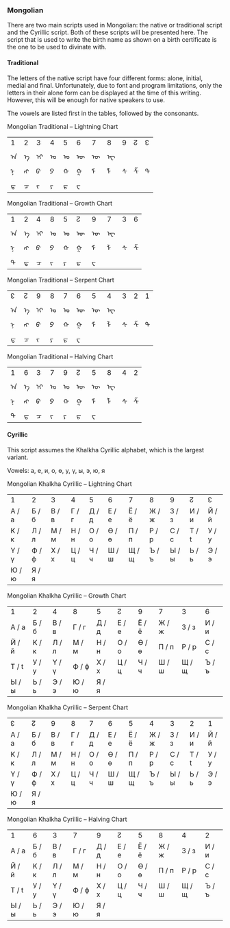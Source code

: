 ### <span id="anchor-35"></span>Mongolian

There are two main scripts used in Mongolian: the native or traditional
script and the Cyrillic script. Both of these scripts will be presented
here. The script that is used to write the birth name as shown on a
birth certificate is the one to be used to divinate with.

#### <span id="anchor-36"></span>Traditional

The letters of the native script have four different forms: alone,
initial, medial and final. Unfortunately, due to font and program
limitations, only the letters in their alone form can be displayed at
the time of this writing. However, this will be enough for native
speakers to use. 

The vowels are listed first in the tables, followed by the consonants.

Mongolian Traditional – Lightning Chart

|    |    |     |     |    |    |    |    |    |    |    |
| -- | -- | --- | --- | -- | -- | -- | -- | -- | -- | -- |
| 1  | 2  | 3   | 4   | 5  | 6  | 7  | 8  | 9  | ↊  | ↋  |
| ᠠ  | ᠡ  | ᠢ   | ᠣ   | ᠤ  | ᠥ  | ᠦ  | ᠧ  |    |    |    |
| ᠨ‍ | ᠩ‍ | ‍ᠪ‍ | ‍ᠫ‍ | ᠬ‍ | ᠭ  | ᠮ‍ | ᠯ‍ | ᠰ‍ | ᠱ‍ | ᠲ‍ |
| ᠳ  | ᠴ‍ | ᠵ‍  | ᠶ‍  | ᠷ‍ | ᠸ‍ |    |    |    |    |    |

Mongolian Traditional – Growth Chart

|    |    |     |     |    |    |    |    |    |    |
| -- | -- | --- | --- | -- | -- | -- | -- | -- | -- |
| 1  | 2  | 4   | 8   | 5  | ↊  | 9  | 7  | 3  | 6  |
| ᠠ  | ᠡ  | ᠢ   | ᠣ   | ᠤ  | ᠥ  | ᠦ  | ᠧ  |    |    |
| ᠨ‍ | ᠩ‍ | ‍ᠪ‍ | ‍ᠫ‍ | ᠬ‍ | ᠭ  | ᠮ‍ | ᠯ‍ | ᠰ‍ | ᠱ‍ |
| ᠲ‍ | ᠳ  | ᠴ‍  | ᠵ‍  | ᠶ‍ | ᠷ‍ | ᠸ‍ |    |    |    |

Mongolian Traditional – Serpent Chart

|    |    |     |     |    |    |    |    |    |    |    |
| -- | -- | --- | --- | -- | -- | -- | -- | -- | -- | -- |
| ↋  | ↊  | 9   | 8   | 7  | 6  | 5  | 4  | 3  | 2  | 1  |
| ᠠ  | ᠡ  | ᠢ   | ᠣ   | ᠤ  | ᠥ  | ᠦ  | ᠧ  |    |    |    |
| ᠨ‍ | ᠩ‍ | ‍ᠪ‍ | ‍ᠫ‍ | ᠬ‍ | ᠭ  | ᠮ‍ | ᠯ‍ | ᠰ‍ | ᠱ‍ | ᠲ‍ |
| ᠳ  | ᠴ‍ | ᠵ‍  | ᠶ‍  | ᠷ‍ | ᠸ‍ |    |    |    |    |    |

Mongolian Traditional – Halving Chart

|    |    |     |     |    |    |    |    |    |    |
| -- | -- | --- | --- | -- | -- | -- | -- | -- | -- |
| 1  | 6  | 3   | 7   | 9  | ↊  | 5  | 8  | 4  | 2  |
| ᠠ  | ᠡ  | ᠢ   | ᠣ   | ᠤ  | ᠥ  | ᠦ  | ᠧ  |    |    |
| ᠨ‍ | ᠩ‍ | ‍ᠪ‍ | ‍ᠫ‍ | ᠬ‍ | ᠭ  | ᠮ‍ | ᠯ‍ | ᠰ‍ | ᠱ‍ |
| ᠲ‍ | ᠳ  | ᠴ‍  | ᠵ‍  | ᠶ‍ | ᠷ‍ | ᠸ‍ |    |    |    |

#### <span id="anchor-37"></span>Cyrillic

This script assumes the Khalkha Cyrillic alphabet, which is the largest
variant. 

Vowels: a, e, и, o, ө, у, ү, ы, э, ю, я

Mongolian Khalkha Cyrillic – Lightning Chart

|       |       |       |       |       |       |       |       |       |       |       |
| ----- | ----- | ----- | ----- | ----- | ----- | ----- | ----- | ----- | ----- | ----- |
| 1     | 2     | 3     | 4     | 5     | 6     | 7     | 8     | 9     | ↊     | ↋     |
| A / a | Б / б | B / в | Г / г | Д / д | E / e | Ё / ё | Ж / ж | З / з | И / и | Й / й |
| K / к | Л / л | M / м | H / н | O / o | Ө / ө | П / п | P / p | C / c | T / t | У / у |
| Ү / ү | Ф / ф | X / x | Ц / ц | Ч / ч | Ш / ш | Щ / щ | Ъ / ъ | Ы / ы | Ь / ь | Э / э |
| Ю / ю | Я / я |       |       |       |       |       |       |       |       |       |

Mongolian Khalkha Cyrillic – Growth Chart

|       |       |       |       |       |       |       |       |       |       |
| ----- | ----- | ----- | ----- | ----- | ----- | ----- | ----- | ----- | ----- |
| 1     | 2     | 4     | 8     | 5     | ↊     | 9     | 7     | 3     | 6     |
| A / a | Б / б | B / в | Г / г | Д / д | E / e | Ё / ё | Ж / ж | З / з | И / и |
| Й / й | K / к | Л / л | M / м | H / н | O / o | Ө / ө | П / п | P / p | C / c |
| T / t | У / у | Ү / ү | Ф / ф | X / x | Ц / ц | Ч / ч | Ш / ш | Щ / щ | Ъ / ъ |
| Ы / ы | Ь / ь | Э / э | Ю / ю | Я / я |       |       |       |       |       |

Mongolian Khalkha Cyrillic – Serpent Chart

|       |       |       |       |       |       |       |       |       |       |       |
| ----- | ----- | ----- | ----- | ----- | ----- | ----- | ----- | ----- | ----- | ----- |
| ↋     | ↊     | 9     | 8     | 7     | 6     | 5     | 4     | 3     | 2     | 1     |
| A / a | Б / б | B / в | Г / г | Д / д | E / e | Ё / ё | Ж / ж | З / з | И / и | Й / й |
| K / к | Л / л | M / м | H / н | O / o | Ө / ө | П / п | P / p | C / c | T / t | У / у |
| Ү / ү | Ф / ф | X / x | Ц / ц | Ч / ч | Ш / ш | Щ / щ | Ъ / ъ | Ы / ы | Ь / ь | Э / э |
| Ю / ю | Я / я |       |       |       |       |       |       |       |       |       |

Mongolian Khalkha Cyrillic – Halving Chart

|       |       |       |       |       |       |       |       |       |       |
| ----- | ----- | ----- | ----- | ----- | ----- | ----- | ----- | ----- | ----- |
| 1     | 6     | 3     | 7     | 9     | ↊     | 5     | 8     | 4     | 2     |
| A / a | Б / б | B / в | Г / г | Д / д | E / e | Ё / ё | Ж / ж | З / з | И / и |
| Й / й | K / к | Л / л | M / м | H / н | O / o | Ө / ө | П / п | P / p | C / c |
| T / t | У / у | Ү / ү | Ф / ф | X / x | Ц / ц | Ч / ч | Ш / ш | Щ / щ | Ъ / ъ |
| Ы / ы | Ь / ь | Э / э | Ю / ю | Я / я |       |       |       |       |       |
